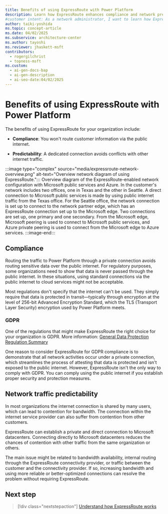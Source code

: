 ```yaml
---
title: Benefits of using ExpressRoute with Power Platform
description: Learn how ExpressRoute enhances compliance and network predictability for Power Platform by avoiding public internet traffic and ensuring dedicated connections.
#customer intent: As a network administrator, I want to learn how ExpressRoute minimizes internet traffic contention so that I can improve network security and predictability.  
author: taiki-yoshida
ms.topic: concept-article
ms.date: 04/02/2025
ms.subservice: architecture-center
ms.author: tayoshi
ms.reviewer: jhaskett-msft
contributors:
  - rogergilchrist
  - topness-msft
ms.custom:
  - ai-gen-docs-bap
  - ai-gen-description
  - ai-seo-date:04/02/2025
---
```


# Benefits of using ExpressRoute with Power Platform

The benefits of using ExpressRoute for your organization include:

- **Compliance**: You won't route customer information via the public internet.

- **Predictability**: A dedicated connection avoids conflicts with other internet traffic.

:::image type="complex" source="media/expressroute-network-overview.png" alt-text="Overview network diagram of using ExpressRoute.":::
   Overview diagram of the ExpressRoute-enabled network configuration with Microsoft public services and Azure. In the customer's network includes two offices, one in Texas and the other in Seattle. A direct connection to Microsoft public services is made by using public internet traffic from the Texas office. For the Seattle office, the network connection is set up to connect to the network partner edge, which has an ExpressRoute connection set up to the Microsoft edge. Two connections are set up, one primary and one secondary. From the Microsoft edge, Microsoft peering is used to connect to Microsoft public services, and Azure private peering is used to connect from the Microsoft edge to Azure services. 
:::image-end:::

## Compliance

Routing the traffic to Power Platform through a private connection avoids routing sensitive data over the public internet. For regulatory purposes, some organizations need to show that data is never passed
through the public internet. In these situations, using standard connections
via the public internet to cloud services might not be acceptable.

Most regulations don't specify that the internet can't be used. They simply require that data is protected in transit—typically through encryption at the level of 256-bit Advanced Encryption Standard, which the TLS (Transport Layer Security) encryption used by Power Platform meets.

### GDPR

One of the regulations that might make ExpressRoute the right choice for your
organization is GDPR. More information: [General Data Protection Regulation Summary](/compliance/regulatory/gdpr)

One reason to consider ExpressRoute for GDPR compliance is to demonstrate that all network activities occur under a private connection, which streamlines the process of attesting that data is protected and isn't exposed to the public internet. However, ExpressRoute isn't the only way to comply with GDPR. You can comply using the public internet if you establish proper security and protection measures.  

## Network traffic predictability

In most organizations the internet connection is shared by many users, which can lead to contention for bandwidth. The connection within the internet service provider can also suffer from contention from other customers.

ExpressRoute can establish a private and direct connection to Microsoft datacenters. Connecting directly to Microsoft datacenters reduces the chances of contention with other traffic from the same organization or others.  

The main issue might be related to bandwidth availability, internal routing through the ExpressRoute connectivity provider, or traffic between the customer and the connectivity provider. If so, increasing bandwidth and using more reliable or better-optimized connections can resolve the problem without requiring ExpressRoute.  

## Next step

> [!div class="nextstepaction"]
> [Understand how ExpressRoute works](how-expressroute-works.md)
